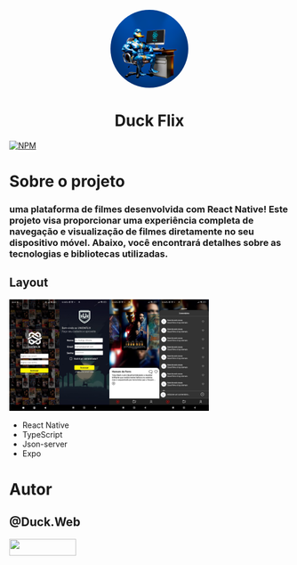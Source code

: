 <p align="center">
   <a href="https://github.com/duck-developer">
    <img style="border-radius: 50%; overflow: hidden; width: 140px; height: 140px;" src="./readme/duck.web.png" alt="@Duck.Web" >
  </a>
  <h1 align="center">Duck Flix</h1>
</p>

[![NPM](https://img.shields.io/npm/l/react)](https://github.com/devsuperior/sds1-wmazoni/blob/master/LICENSE) 

# Sobre o projeto
### uma plataforma de filmes desenvolvida com React Native! Este projeto visa proporcionar uma experiência completa de navegação e visualização de filmes diretamente no seu dispositivo móvel. Abaixo, você encontrará detalhes sobre as tecnologias e bibliotecas utilizadas.
## Layout 
<img src="./readme/img1.jpg" alt="@duck_web" height="200"><img src="./readme/img2.jpg" alt="@duck_web" height="200"><img src="./readme/img3.jpg" alt="@duck_web" height="200"><img src="./readme/img4.jpg
" alt="@duck_web" height="200">
- React Native
- TypeScript
- Json-server
- Expo

# Autor


## @Duck.Web

<!-- INSTAGRAM -->
<p align="esquerda">
<a href="https://www.instagram.com/duck.web/" target="blank"><img align="center" src="https://img.shields.io/badge/Instagram-E4405F?style=for-the-badge&logo=instagram&logoColor=white" height="30" width="120"/></a>
</p>

